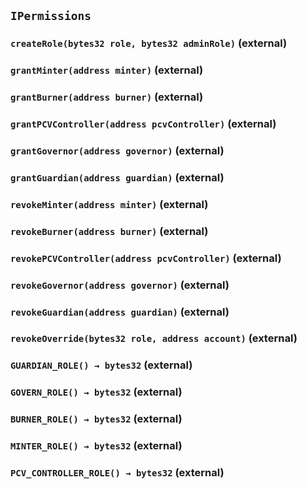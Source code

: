 ## `IPermissions`






### `createRole(bytes32 role, bytes32 adminRole)` (external)





### `grantMinter(address minter)` (external)





### `grantBurner(address burner)` (external)





### `grantPCVController(address pcvController)` (external)





### `grantGovernor(address governor)` (external)





### `grantGuardian(address guardian)` (external)





### `revokeMinter(address minter)` (external)





### `revokeBurner(address burner)` (external)





### `revokePCVController(address pcvController)` (external)





### `revokeGovernor(address governor)` (external)





### `revokeGuardian(address guardian)` (external)





### `revokeOverride(bytes32 role, address account)` (external)





### `GUARDIAN_ROLE() → bytes32` (external)





### `GOVERN_ROLE() → bytes32` (external)





### `BURNER_ROLE() → bytes32` (external)





### `MINTER_ROLE() → bytes32` (external)





### `PCV_CONTROLLER_ROLE() → bytes32` (external)









